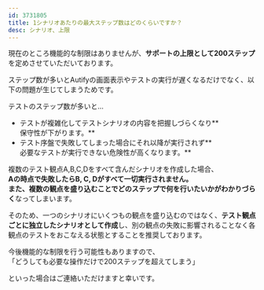 ```yaml
---
id: 3731805
title: 1シナリオあたりの最大ステップ数はどのくらいですか？
desc: シナリオ、上限
---
```


現在のところ機能的な制限はありませんが、**サポートの上限として200ステップ**を定めさせていただいております。

ステップ数が多いとAutifyの画面表示やテストの実行が遅くなるだけでなく、以下の問題が生じてしまうためです。

テストのステップ数が多いと...

*   テストが複雑化してテストシナリオの内容を把握しづらくなり**<br>保守性が下がります。**
*   テスト序盤で失敗してしまった場合にそれ以降が実行されず**<br>必要なテストが実行できない危険性が高くなります。**

複数のテスト観点A,B,C,Dをすべて含んだシナリオを作成した場合、<br>**Aの時点で失敗したらB, C, Dがすべて一切実行されません。<br>**また、複数の観点を盛り込むことで**どのステップで何を行いたいかがわかりづらく**なってしまいます。

そのため、一つのシナリオにいくつもの観点を盛り込むのではなく、**テスト観点ごとに独立したシナリオとして作成**し、別の観点の失敗に影響されることなく各観点のテストをおこなえる状態とすることを推奨しております。<br>

今後機能的な制限を行う可能性もありますので、<br>「どうしても必要な操作だけで200ステップを超えてしまう」

といった場合はご連絡いただけますと幸いです。